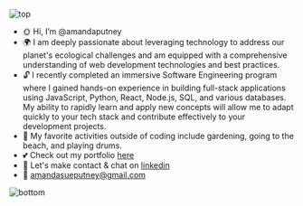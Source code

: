 ![top](https://github.com/amandaputney/amandaputney/assets/137220240/3b3b30d5-a6b5-4927-8704-cfa9d6745653)

- :sun_with_face: Hi, I’m @amandaputney 
- :earth_africa:  I am deeply passionate about leveraging technology to address our planet's ecological challenges and am equipped with a comprehensive understanding of web development technologies and best practices.
- :unlock: I recently completed an immersive Software Engineering program where I gained hands-on experience in building full-stack applications using JavaScript, Python, React, Node.js, SQL,  and various databases. My ability to rapidly learn and apply new concepts will allow me to adapt quickly to your tech stack and contribute effectively to your development projects.
- :blossom: My favorite activities outside of coding include gardening, going to the beach, and playing drums.
- :two_hearts: Check out my portfolio [here](https://amandaputney.github.io/portfolio/) 
- :satellite: Let's make contact & chat on [linkedin](https://www.linkedin.com/in/amanda-s-putney/)
- 📧 amandasueputney@gmail.com

![bottom](https://github.com/amandaputney/amandaputney/assets/137220240/f3be87ce-03fc-4e77-96fd-48834df55fae)


